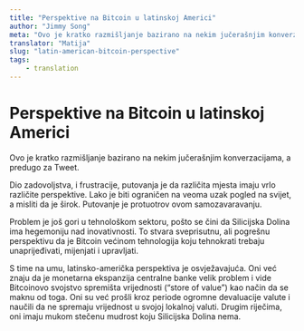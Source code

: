 ```yaml
---
title: "Perspektive na Bitcoin u latinskoj Americi"
author: "Jimmy Song"
meta: "Ovo je kratko razmišljanje bazirano na nekim jučerašnjim konverzacijama, a predugo za Tweet. Dio zadovoljstva, i frustracije, putovanja je da različita mjesta imaju vrlo različite perspektive..."
translator: "Matija"
slug: "latin-american-bitcoin-perspective"
tags:
    - translation
---
```


# Perspektive na Bitcoin u latinskoj Americi

Ovo je kratko razmišljanje bazirano na nekim jučerašnjim konverzacijama, a predugo za Tweet.

Dio zadovoljstva, i frustracije, putovanja je da različita mjesta imaju vrlo različite perspektive. Lako je biti ograničen na veoma uzak pogled na svijet, a misliti da je širok. Putovanje je protuotrov ovom samozavaravanju.

Problem je još gori u tehnološkom sektoru, pošto se čini da Silicijska Dolina ima hegemoniju nad inovativnosti. To stvara sveprisutnu, ali pogrešnu perspektivu da je Bitcoin većinom tehnologija koju tehnokrati trebaju unaprijeđivati, mijenjati i upravljati.

S time na umu, latinsko-američka perspektiva je osvježavajuća. Oni već znaju da je monetarna ekspanzija centralne banke velik problem i vide Bitcoinovo svojstvo spremišta vrijednosti (“store of value”) kao način da se maknu od toga. Oni su već prošli kroz periode ogromne devaluacije valute i naučili da ne spremaju vrijednost u svojoj lokalnoj valuti. Drugim riječima, oni imaju mukom stečenu mudrost koju Silicijska Dolina nema.
